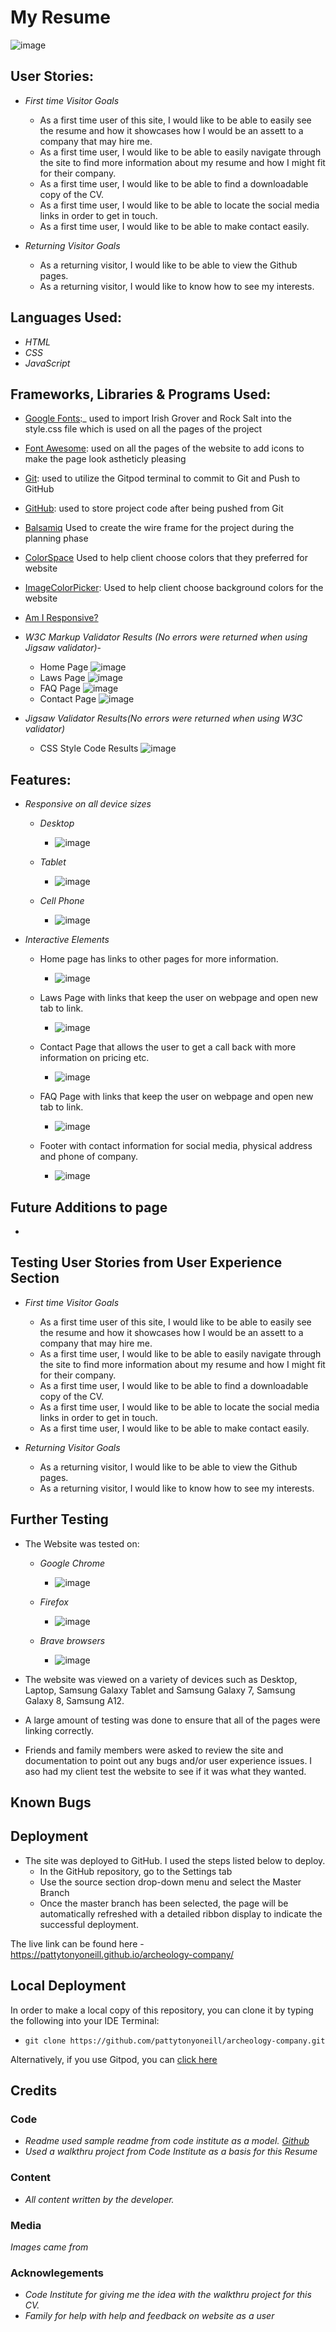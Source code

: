 # My Resume
![image]()

## User Stories:
- _First time Visitor Goals_
  - As a first time user of this site, I would like to be able to easily see the resume and how it showcases how I would be an assett to a company that may hire me.
  - As a first time user, I would like to be able to easily navigate through the site to find more information about my resume and how I might fit for their company.
  - As a first time user, I would like to be able to find a downloadable copy of the CV. 
  - As a first time user, I would like to be able to locate the social media links in order to get in touch.
  - As a first time user, I would like to be able to  make contact easily.

- _Returning Visitor Goals_
  - As a returning visitor, I would like to be able to view the Github pages.
  - As a returning visitor, I would like to know how to see my interests.

## Languages Used:

- _HTML_
- _CSS_
- _JavaScript_

## Frameworks, Libraries & Programs Used:

- [Google Fonts](https://fonts.google.com/):_ used to import Irish Grover and Rock Salt into the style.css file which is used on all the pages of the project
- [Font Awesome](https://fontawesome.com/): used on all the pages of the website to add icons to make the page look astheticly pleasing
- [Git](https://git-scm.com): used to utilize the Gitpod terminal to commit to Git and Push to GitHub
- [GitHub](https://github.com/): used to store project code after being pushed from Git
- [Balsamiq](https://balsamiq.com/) Used to create the wire frame for the project during the planning phase
- [ColorSpace](https://mycolor.space) Used to help client choose colors that they preferred for website 
- [ImageColorPicker](https://imagecolorpicker.com/en/user/shared-palette?id=308363078299288132): Used to help client choose background colors for the website 
- [Am I Responsive?](http://ami.responsivedesign.is/)

- _W3C Markup Validator Results (No errors were returned when using Jigsaw validator)_- 
  - Home Page ![image](testing/home-testing.png)
  - Laws Page ![image](testing/laws-testing.png)
  - FAQ Page ![image](testing/faq-testing.png)
  - Contact Page ![image](testing/contact-testing.png)

- _Jigsaw Validator Results(No errors were returned when using W3C validator)_
  - CSS Style Code Results ![image](testing/css-testing.png)


## Features:

- _Responsive on all device sizes_

  - _Desktop_

    - ![image]()

  - _Tablet_

    - ![image]()

  - _Cell Phone_

    - ![image]()

- _Interactive Elements_

  - Home page has links to other pages for more information.

    - ![image](testing/top-of-home-page.png)

  - Laws Page with links that keep the user on webpage and open new tab to link.

    - ![image](testing/laws.png)

  - Contact Page that allows the user to get a call back with more information on pricing etc.

    - ![image](testing/contact.png)

  - FAQ Page with links that keep the user on webpage and open new tab to link.

    - ![image](testing/faq.png)

  - Footer with contact information for social media, physical address and phone of company.

    - ![image](testing/footer.png)


## Future Additions to page

-

## Testing User Stories from User Experience Section

- _First time Visitor Goals_
  - As a first time user of this site, I would like to be able to easily see the resume and how it showcases how I would be an assett to a company that may hire me.
  - As a first time user, I would like to be able to easily navigate through the site to find more information about my resume and how I might fit for their company.
  - As a first time user, I would like to be able to find a downloadable copy of the CV. 
  - As a first time user, I would like to be able to locate the social media links in order to get in touch.
  - As a first time user, I would like to be able to  make contact easily.

- _Returning Visitor Goals_
  - As a returning visitor, I would like to be able to view the Github pages.
  - As a returning visitor, I would like to know how to see my interests.

## Further Testing
  - The Website was tested on: 
    - _Google Chrome_

      - ![image](testing/desktop_chrome.png)

    - _Firefox_

      - ![image](testing/firefox.png)

    - _Brave browsers_

      - ![image](testing/brave.png)

  - The website was viewed on a variety of devices such as Desktop, Laptop, Samsung Galaxy Tablet and Samsung Galaxy 7, Samsung Galaxy 8, Samsung A12.
  - A large amount of testing was done to ensure that all of the pages were linking correctly. 
  - Friends and family members were asked to review the site and documentation to point out any bugs and/or user experience issues. I aso had my client test the website to see if it was what they wanted.

## Known Bugs


## Deployment

- The site was deployed to GitHub. I used the steps listed below to deploy. 
  - In the GitHub repository, go to the Settings tab 
  - Use the source section drop-down menu and select the Master Branch
  - Once the master branch has been selected, the page will be automatically refreshed with a detailed ribbon display to indicate the successful deployment. 

The live link can be found here - https://pattytonyoneill.github.io/archeology-company/

## Local Deployment

In order to make a local copy of this repository, you can clone it by typing the following into your IDE Terminal:
- `git clone https://github.com/pattytonyoneill/archeology-company.git`

Alternatively, if you use Gitpod, you can [click here](https://gitpod.io/#https://github.com/pattytonyoneill/)

## Credits

### Code
- _Readme used sample readme from code institute as a model. [Github](https://github.com/Code-Institute-Solutions/readme-template/blob/master/README.md)_
- _Used a walkthru project from Code Institute as a basis for this Resume_

### Content
- _All content written by the developer._

### Media
_Images came from_

### Acknowlegements
- _Code Institute for giving me the idea with the walkthru project for this CV._
- _Family for help with help and feedback on website as a user_